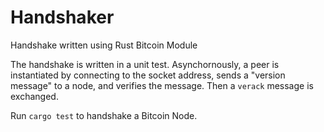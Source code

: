 # Handshaker
Handshake written using Rust Bitcoin Module

The handshake is written in a unit test. Asynchornously, a peer is instantiated by connecting to the socket address, sends a "version message" to a node, and verifies the message. Then a `verack` message is exchanged.

Run `cargo test` to handshake a Bitcoin Node.